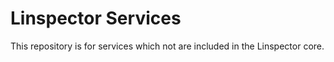 # Linspector Services

This repository is for services which not are included in the Linspector core.


